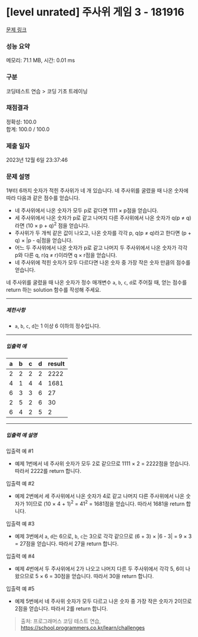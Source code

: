 # [level unrated] 주사위 게임 3 - 181916 

[문제 링크](https://school.programmers.co.kr/learn/courses/30/lessons/181916) 

### 성능 요약

메모리: 71.1 MB, 시간: 0.01 ms

### 구분

코딩테스트 연습 > 코딩 기초 트레이닝

### 채점결과

정확성: 100.0<br/>합계: 100.0 / 100.0

### 제출 일자

2023년 12월 6일 23:37:46

### 문제 설명

<p>1부터 6까지 숫자가 적힌 주사위가 네 개 있습니다. 네 주사위를 굴렸을 때 나온 숫자에 따라 다음과 같은 점수를 얻습니다.</p>

<ul>
<li>네 주사위에서 나온 숫자가 모두 p로 같다면 1111 × p점을 얻습니다.</li>
<li>세 주사위에서 나온 숫자가 p로 같고 나머지 다른 주사위에서 나온 숫자가 q(p ≠ q)라면 (10 × p + q)<sup>2</sup> 점을 얻습니다.</li>
<li>주사위가 두 개씩 같은 값이 나오고, 나온 숫자를 각각 p, q(p ≠ q)라고 한다면 (p + q) × |p - q|점을 얻습니다.</li>
<li>어느 두 주사위에서 나온 숫자가 p로 같고 나머지 두 주사위에서 나온 숫자가 각각 p와 다른 q, r(q ≠ r)이라면 q × r점을 얻습니다.</li>
<li>네 주사위에 적힌 숫자가 모두 다르다면 나온 숫자 중 가장 작은 숫자 만큼의 점수를 얻습니다.</li>
</ul>

<p>네 주사위를 굴렸을 때 나온 숫자가 정수 매개변수 <code>a</code>, <code>b</code>, <code>c</code>, <code>d</code>로 주어질 때, 얻는 점수를 return 하는 solution 함수를 작성해 주세요.</p>

<hr>

<h5>제한사항</h5>

<ul>
<li><code>a</code>, <code>b</code>, <code>c</code>, <code>d</code>는 1 이상 6 이하의 정수입니다.</li>
</ul>

<hr>

<h5>입출력 예</h5>
<table class="table">
        <thead><tr>
<th>a</th>
<th>b</th>
<th>c</th>
<th>d</th>
<th>result</th>
</tr>
</thead>
        <tbody><tr>
<td>2</td>
<td>2</td>
<td>2</td>
<td>2</td>
<td>2222</td>
</tr>
<tr>
<td>4</td>
<td>1</td>
<td>4</td>
<td>4</td>
<td>1681</td>
</tr>
<tr>
<td>6</td>
<td>3</td>
<td>3</td>
<td>6</td>
<td>27</td>
</tr>
<tr>
<td>2</td>
<td>5</td>
<td>2</td>
<td>6</td>
<td>30</td>
</tr>
<tr>
<td>6</td>
<td>4</td>
<td>2</td>
<td>5</td>
<td>2</td>
</tr>
</tbody>
      </table>
<hr>

<h5>입출력 예 설명</h5>

<p>입출력 예 #1</p>

<ul>
<li>예제 1번에서 네 주사위 숫자가 모두 2로 같으므로 1111 × 2 = 2222점을 얻습니다. 따라서 2222를 return 합니다.</li>
</ul>

<p>입출력 예 #2</p>

<ul>
<li>예제 2번에서 세 주사위에서 나온 숫자가 4로 같고 나머지 다른 주사위에서 나온 숫자가 1이므로 (10 × 4 + 1)<sup>2</sup> = 41<sup>2</sup> = 1681점을 얻습니다. 따라서 1681을 return 합니다.</li>
</ul>

<p>입출력 예 #3</p>

<ul>
<li>예제 3번에서 <code>a</code>, <code>d</code>는 6으로, <code>b</code>, <code>c</code>는 3으로 각각 같으므로 (6 + 3) × |6 - 3| = 9 × 3 = 27점을 얻습니다. 따라서 27을 return 합니다.</li>
</ul>

<p>입출력 예 #4</p>

<ul>
<li>예제 4번에서 두 주사위에서 2가 나오고 나머지 다른 두 주사위에서 각각 5, 6이 나왔으므로 5 × 6 = 30점을 얻습니다. 따라서 30을 return 합니다.</li>
</ul>

<p>입출력 예 #5</p>

<ul>
<li>예제 5번에서 네 주사위 숫자가 모두 다르고 나온 숫자 중 가장 작은 숫자가 2이므로 2점을 얻습니다. 따라서 2를 return 합니다.</li>
</ul>


> 출처: 프로그래머스 코딩 테스트 연습, https://school.programmers.co.kr/learn/challenges